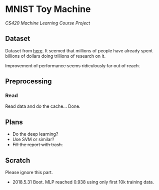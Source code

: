 # MNIST Toy Machine

_CS420 Machine Learning Course Project_

## Dataset

Dataset from [here](http://yann.lecun.com/exdb/mnist/). It seemed that millions of people have
already spent billions of dollars doing trillions of research on it. 

~~Improvement of performance seems ridiculously far out of reach.~~

## Preprocessing

### Read

Read data and do the cache... Done.

## Plans

+ Do the deep learning?
+ Use SVM or similar?
+ ~~Fill the report with trash.~~

## Scratch

Please ignore this part.

+ 2018.5.31 Boot. MLP reached 0.938 using only first 10k training data.
